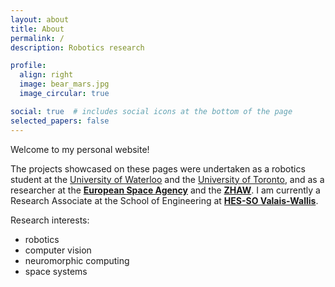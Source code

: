 ```yaml
---
layout: about
title: About
permalink: /
description: Robotics research

profile:
  align: right
  image: bear_mars.jpg
  image_circular: true

social: true  # includes social icons at the bottom of the page
selected_papers: false
---
```


Welcome to my personal website!

The projects showcased on these pages were undertaken as a robotics student at the [University of Waterloo](https://uwaterloo.ca/) and the [University of Toronto](https://www.utoronto.ca), and as a researcher at the [**European Space Agency**](https://www.esa.int) and the [**ZHAW**](https://www.zhaw.ch/en/university/). I am currently a Research Associate at the School of Engineering at [**HES-SO Valais-Wallis**](https://www.hevs.ch/en).

Research interests:
- robotics
- computer vision
- neuromorphic computing
- space systems
